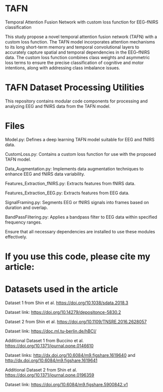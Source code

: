 # TAFN
Temporal Attention Fusion Network with custom loss function for EEG-fNIRS classification

This study propose a novel temporal attention fusion network (TAFN) with a custom loss function. The TAFN model incorporates attention mechanisms to its long short-term memory and temporal convolutional layers to accurately capture spatial and temporal dependencies in the EEG–fNIRS data. The custom loss function combines class weights and asymmetric loss terms to ensure the precise classification of cognitive and motor intentions, along with addressing class imbalance issues.

# TAFN Dataset Processing Utilities
This repository contains modular code components for processing and analyzing EEG and fNIRS data from the TAFN model.

# Files
Model.py: Defines a deep learning TAFN model suitable for EEG and fNIRS data.

CustomLoss.py: Contains a custom loss function for use with the proposed TAFN model.

Data_Augmentation.py: Implements data augmentation techniques to enhance EEG and fNIRS data variability.

Features_Extraction_fNIRS.py: Extracts features from fNIRS data.

Features_Extraction_EEG.py: Extracts features from EEG data.

SignalFraming.py: Segments EEG or fNIRS signals into frames based on duration and overlap.

BandPassFiltering.py: Applies a bandpass filter to EEG data within specified frequency ranges.

Ensure that all necessary dependencies are installed to use these modules effectively.

# If you use this code, please cite my article:


# Datasets used in the article

Dataset 1 from Shin et al. https://doi.org/10.1038/sdata.2018.3

Dataset link: https://doi.org/10.14279/depositonce-5830.2

Dataset 2 from Shin et al. https://doi.org/10.1109/TNSRE.2016.2628057

Dataset link: https://doc.ml.tu-berlin.de/hBCI/

Additional Dataset 1 from Buccino et al. https://doi.org/10.1371/journal.pone.0146610

Dataset links: http://dx.doi.org/10.6084/m9.figshare.1619640 and http://dx.doi.org/10.6084/m9.figshare.1619641

Additional Dataset 2 from Shin et al. https://doi.org/10.1371/journal.pone.0196359

Dataset link: https://doi.org/10.6084/m9.figshare.5900842.v1


